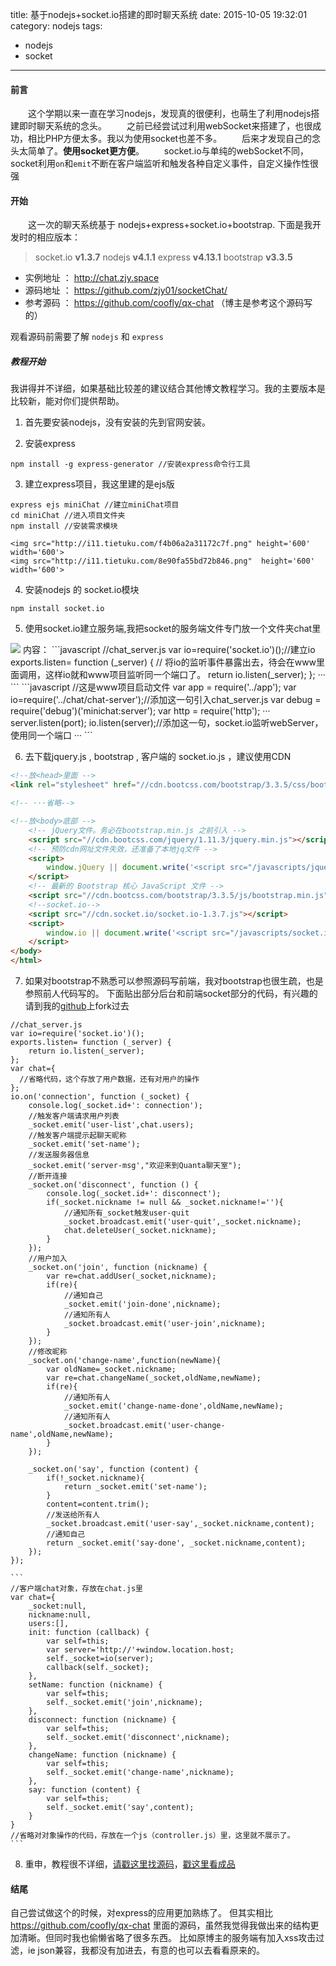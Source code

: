title: 基于nodejs+socket.io搭建的即时聊天系统
date: 2015-10-05 19:32:01
category: nodejs
tags:
- nodejs
- socket
---
#### 前言
　　这个学期以来一直在学习nodejs，发现真的很便利，也萌生了利用nodejs搭建即时聊天系统的念头。
　　之前已经尝试过利用webSocket来搭建了，也很成功，相比PHP方便太多。我以为使用socket也差不多。
　　后来才发现自己的念头太简单了。**使用socket更方便**。
　　socket.io与单纯的webSocket不同，socket利用`on`和`emit`不断在客户端监听和触发各种自定义事件，自定义操作性很强

#### 开始
　　这一次的聊天系统基于 nodejs+express+socket.io+bootstrap.
下面是我开发时的相应版本：
> socket.io __v1.3.7__
> nodejs __v4.1.1__
> express __v4.13.1__
> bootstrap __v3.3.5__
* 实例地址 ： http://chat.zjy.space
* 源码地址 ： https://github.com/zjy01/socketChat/
* 参考源码 ： https://github.com/coofly/qx-chat （博主是参考这个源码写的）

观看源码前需要了解 `nodejs` 和 `express`
##### 教程开始
我讲得并不详细，如果基础比较差的建议结合其他博文教程学习。我的主要版本是比较新，能对你们提供帮助。
1. 首先要安装nodejs，没有安装的先到官网安装。

2. 安装express
 ```
 npm install -g express-generator //安装express命令行工具
 ```
3. 建立express项目，我这里建的是ejs版
```
express ejs miniChat //建立miniChat项目
cd miniChat //进入项目文件夹
npm install //安装需求模块
```
    <img src="http://i11.tietuku.com/f4b06a2a31172c7f.png" height='600' width='600'>
    <img src="http://i11.tietuku.com/8e90fa55bd72b846.png"  height='600' width='600'>

4. 安装nodejs 的 socket.io模块
```
npm install socket.io
```

5. 使用socket.io建立服务端,我把socket的服务端文件专门放一个文件夹chat里
<img src="http://i13.tietuku.com/b03bb9f2db0efdc7.png">
内容：
```javascript
//chat_server.js
var io=require('socket.io')();//建立io
exports.listen= function (_server) { // 将io的监听事件暴露出去，待会在www里面调用，这样io就和www项目监听同一个端口了。
    return io.listen(_server);
};
···
```
    ```javascript
    //这是www项目启动文件
    var app = require('../app');
    var io=require('../chat/chat-server');//添加这一句引入chat_server.js
    var debug = require('debug')('minichat:server');
    var http = require('http');
    ···
    server.listen(port);
    io.listen(server);//添加这一句，socket.io监听webServer，使用同一个端口
    ···
    ```

6. 去下载jquery.js , bootstrap , 客户端的 socket.io.js ，建议使用CDN
  ```html
  <!--放<head>里面 -->
  <link rel="stylesheet" href="//cdn.bootcss.com/bootstrap/3.3.5/css/bootstrap.min.css">

 <!-- ···省略-->

  <!--放<body>底部 -->
      <!-- jQuery文件。务必在bootstrap.min.js 之前引入 -->
      <script src="//cdn.bootcss.com/jquery/1.11.3/jquery.min.js"></script>
      <!-- 预防cdn网址文件失效，还准备了本地jq文件 -->
      <script>
          window.jQuery || document.write('<script src="/javascripts/jquery-1.11.1.min.js" type="application/javascript"><\/script>');
      </script>
      <!-- 最新的 Bootstrap 核心 JavaScript 文件 -->
      <script src="//cdn.bootcss.com/bootstrap/3.3.5/js/bootstrap.min.js"></script>
      <!--socket.io-->
      <script src="//cdn.socket.io/socket.io-1.3.7.js"></script>
      <script>
          window.io || document.write('<script src="/javascripts/socket.io.js" type="application/javascript"><\/script>');
      </script>
  </body>
  </html>
  ```
7. 如果对bootstrap不熟悉可以参照源码写前端，我对bootstrap也很生疏，也是参照前人代码写的。
下面贴出部分后台和前端socket部分的代码，有兴趣的请到我的[github](https://github.com/zjy01/socketChat/)上fork过去
```
//chat_server.js
var io=require('socket.io')();
exports.listen= function (_server) {
    return io.listen(_server);
};
var chat={
  //省略代码，这个存放了用户数据，还有对用户的操作
};
io.on('connection', function (_socket) {
    console.log(_socket.id+': connection');
    //触发客户端请求用户列表
    _socket.emit('user-list',chat.users);
    //触发客户端提示起聊天昵称
    _socket.emit('set-name');
    //发送服务器信息
    _socket.emit('server-msg',"欢迎来到Quanta聊天室");
    //断开连接
    _socket.on('disconnect', function () {
        console.log(_socket.id+': disconnect');
        if(_socket.nickname != null && _socket.nickname!=''){
            //通知所有_socket触发user-quit
            _socket.broadcast.emit('user-quit',_socket.nickname);
            chat.deleteUser(_socket.nickname);
        }
    });
    //用户加入
    _socket.on('join', function (nickname) {
        var re=chat.addUser(_socket,nickname);
        if(re){
            //通知自己
            _socket.emit('join-done',nickname);
            //通知所有人
            _socket.broadcast.emit('user-join',nickname);
        }
    });
    //修改昵称
    _socket.on('change-name',function(newName){
        var oldName=_socket.nickname;
        var re=chat.changeName(_socket,oldName,newName);
        if(re){
            //通知所有人
            _socket.emit('change-name-done',oldName,newName);
            //通知所有人
            _socket.broadcast.emit('user-change-name',oldName,newName);
        }
    });

    _socket.on('say', function (content) {
        if(!_socket.nickname){
            return _socket.emit('set-name');
        }
        content=content.trim();
        //发送给所有人
        _socket.broadcast.emit('user-say',_socket.nickname,content);
        //通知自己
        return _socket.emit('say-done', _socket.nickname,content);
    });
});
```
    ```
    //客户端chat对象，存放在chat.js里
    var chat={
        _socket:null,
        nickname:null,
        users:[],
        init: function (callback) {
            var self=this;
            var server='http://'+window.location.host;
            self._socket=io(server);
            callback(self._socket);
        },
        setName: function (nickname) {
            var self=this;
            self._socket.emit('join',nickname);
        },
        disconnect: function (nickname) {
            var self=this;
            self._socket.emit('disconnect',nickname);
        },
        changeName: function (nickname) {
            var self=this;
            self._socket.emit('change-name',nickname);
        },
        say: function (content) {
            var self=this;
            self._socket.emit('say',content);
        }
    }
    //省略对对象操作的代码，存放在一个js（controller.js）里，这里就不展示了。
    ```
8. 重申，教程很不详细，[请戳这里找源码](https://github.com/zjy01/socketChat/)，[戳这里看成品]( http://chat.zjy.space)

#### 结尾
自己尝试做这个的时候，对express的应用更加熟练了。
但其实相比 https://github.com/coofly/qx-chat 里面的源码，虽然我觉得我做出来的结构更加清晰。但同时我也偷懒省略了很多东西。
比如原博主的服务端有加入xss攻击过滤，ie json兼容，我都没有加进去，有意的也可以去看看原来的。